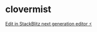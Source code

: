 # clovermist

[Edit in StackBlitz next generation editor ⚡️](https://stackblitz.com/~/github.com/keeshianicole/clovermist)